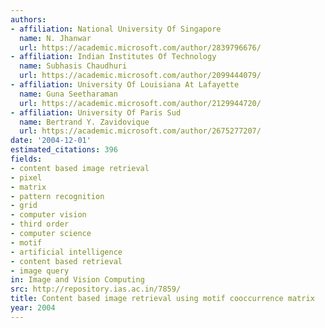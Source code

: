 ```yaml
---
authors:
- affiliation: National University Of Singapore
  name: N. Jhanwar
  url: https://academic.microsoft.com/author/2839796676/
- affiliation: Indian Institutes Of Technology
  name: Subhasis Chaudhuri
  url: https://academic.microsoft.com/author/2099444079/
- affiliation: University Of Louisiana At Lafayette
  name: Guna Seetharaman
  url: https://academic.microsoft.com/author/2129944720/
- affiliation: University Of Paris Sud
  name: Bertrand Y. Zavidovique
  url: https://academic.microsoft.com/author/2675277207/
date: '2004-12-01'
estimated_citations: 396
fields:
- content based image retrieval
- pixel
- matrix
- pattern recognition
- grid
- computer vision
- third order
- computer science
- motif
- artificial intelligence
- content based retrieval
- image query
in: Image and Vision Computing
src: http://repository.ias.ac.in/7859/
title: Content based image retrieval using motif cooccurrence matrix
year: 2004
---
```

